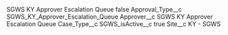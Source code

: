 <?xml version="1.0" encoding="UTF-8"?>
<CustomMetadata xmlns="http://soap.sforce.com/2006/04/metadata" xmlns:xsi="http://www.w3.org/2001/XMLSchema-instance" xmlns:xsd="http://www.w3.org/2001/XMLSchema">
    <label>SGWS KY Approver Escalation Queue</label>
    <protected>false</protected>
    <values>
        <field>Approval_Type__c</field>
        <value xsi:type="xsd:string">SGWS_KY_Approver_Escalation_Queue</value>
    </values>
    <values>
        <field>Approver__c</field>
        <value xsi:type="xsd:string">SGWS KY Approver Escalation Queue</value>
    </values>
    <values>
        <field>Case_Type__c</field>
        <value xsi:nil="true"/>
    </values>
    <values>
        <field>SGWS_isActive__c</field>
        <value xsi:type="xsd:boolean">true</value>
    </values>
    <values>
        <field>Site__c</field>
        <value xsi:type="xsd:string">KY - SGWS</value>
    </values>
</CustomMetadata>
